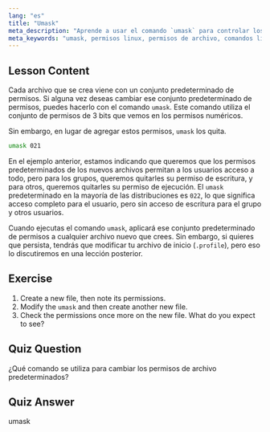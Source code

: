 ```yaml
---
lang: "es"
title: "Umask"
meta_description: "Aprende a usar el comando `umask` para controlar los permisos de archivo predeterminados en Linux. Comprende los permisos numéricos y gestiona el acceso a nuevos archivos fácilmente."
meta_keywords: "umask, permisos linux, permisos de archivo, comandos linux, linux para principiantes, tutorial linux, permisos predeterminados"
---
```


## Lesson Content

Cada archivo que se crea viene con un conjunto predeterminado de permisos. Si alguna vez deseas cambiar ese conjunto predeterminado de permisos, puedes hacerlo con el comando `umask`. Este comando utiliza el conjunto de permisos de 3 bits que vemos en los permisos numéricos.

Sin embargo, en lugar de agregar estos permisos, `umask` los quita.

```bash
umask 021
```

En el ejemplo anterior, estamos indicando que queremos que los permisos predeterminados de los nuevos archivos permitan a los usuarios acceso a todo, pero para los grupos, queremos quitarles su permiso de escritura, y para otros, queremos quitarles su permiso de ejecución. El `umask` predeterminado en la mayoría de las distribuciones es `022`, lo que significa acceso completo para el usuario, pero sin acceso de escritura para el grupo y otros usuarios.

Cuando ejecutas el comando `umask`, aplicará ese conjunto predeterminado de permisos a cualquier archivo nuevo que crees. Sin embargo, si quieres que persista, tendrás que modificar tu archivo de inicio (`.profile`), pero eso lo discutiremos en una lección posterior.

## Exercise

1. Create a new file, then note its permissions.
2. Modify the `umask` and then create another new file.
3. Check the permissions once more on the new file. What do you expect to see?

## Quiz Question

¿Qué comando se utiliza para cambiar los permisos de archivo predeterminados?

## Quiz Answer

umask
